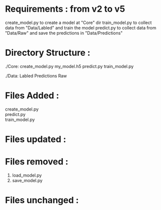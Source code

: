 Requirements : from v2 to v5
=================
create_model.py to create a model at "Core" dir
train_model.py to collect data from "Data/Labled" and train the model
predict.py to collect data from "Data/Raw" and save the predictions in "Data/Predictions"

Directory Structure :
======================
./Core:
create_model.py  my_model.h5  predict.py  train_model.py

./Data:
Labled  Predictions  Raw

Files Added :
==================
create_model.py   
predict.py  
train_model.py

Files updated :
===================


Files removed :
===================
1. load_model.py
2. save_model.py 

Files unchanged :
===================


<END>
